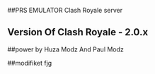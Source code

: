 ##PRS EMULATOR Clash Royale server
## Version Of Clash Royale - 2.0.x

##power by Huza Modz And Paul Modz


##modifiket fjg


